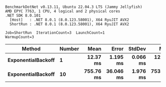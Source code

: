 ```

BenchmarkDotNet v0.13.11, Ubuntu 22.04.3 LTS (Jammy Jellyfish)
AMD EPYC 7763, 1 CPU, 4 logical and 2 physical cores
.NET SDK 8.0.101
  [Host]   : .NET 8.0.1 (8.0.123.58001), X64 RyuJIT AVX2
  ShortRun : .NET 8.0.1 (8.0.123.58001), X64 RyuJIT AVX2

Job=ShortRun  IterationCount=3  LaunchCount=1  
WarmupCount=3  

```
| Method             | Number | Mean      | Error     | StdDev   | Min       | Max       | Allocated |
|------------------- |------- |----------:|----------:|---------:|----------:|----------:|----------:|
| **ExponentialBackoff** | **1**      |  **12.37 ms** |  **1.195 ms** | **0.066 ms** |  **12.32 ms** |  **12.44 ms** |     **520 B** |
| **ExponentialBackoff** | **10**     | **755.76 ms** | **36.046 ms** | **1.976 ms** | **753.82 ms** | **757.77 ms** |    **4120 B** |
